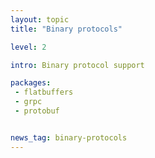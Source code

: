 ```yaml
---
layout: topic
title: "Binary protocols"

level: 2

intro: Binary protocol support

packages:
 - flatbuffers
 - grpc
 - protobuf


news_tag: binary-protocols
---
```

